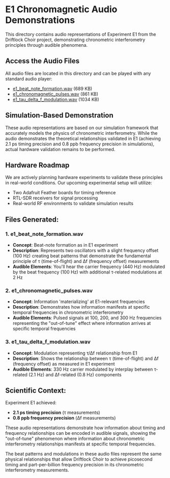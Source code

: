 # E1 Chronomagnetic Audio Demonstrations

This directory contains audio representations of Experiment E1 from the Driftlock Choir project, demonstrating chronometric interferometry principles through audible phenomena.

## Access the Audio Files

All audio files are located in this directory and can be played with any standard audio player:

- [e1_beat_note_formation.wav](e1_beat_note_formation.wav) (689 KB)
- [e1_chronomagnetic_pulses.wav](e1_chronomagnetic_pulses.wav) (861 KB) 
- [e1_tau_delta_f_modulation.wav](e1_tau_delta_f_modulation.wav) (1034 KB)

## Simulation-Based Demonstration

These audio representations are based on our simulation framework that accurately models the physics of chronometric interferometry. While the audio demonstrates the theoretical relationships validated in E1 (achieving 2.1 ps timing precision and 0.8 ppb frequency precision in simulations), actual hardware validation remains to be performed.

## Hardware Roadmap

We are actively planning hardware experiments to validate these principles in real-world conditions. Our upcoming experimental setup will utilize:
- Two Adafruit Feather boards for timing reference
- RTL-SDR receivers for signal processing
- Real-world RF environments to validate simulation results

## Files Generated:

### 1. e1_beat_note_formation.wav
- **Concept**: Beat-note formation as in E1 experiment
- **Description**: Represents two oscillators with a slight frequency offset (100 Hz) creating beat patterns that demonstrate the fundamental principle of τ (time-of-flight) and Δf (frequency offset) measurements
- **Audible Elements**: You'll hear the carrier frequency (440 Hz) modulated by the beat frequency (100 Hz) with additional τ-related modulations at 2 Hz

### 2. e1_chronomagnetic_pulses.wav
- **Concept**: Information 'materializing' at E1-relevant frequencies
- **Description**: Demonstrates how information manifests at specific temporal frequencies in chronometric interferometry
- **Audible Elements**: Pulsed signals at 100, 200, and 300 Hz frequencies representing the "out-of-tune" effect where information arrives at specific temporal frequencies

### 3. e1_tau_delta_f_modulation.wav
- **Concept**: Modulation representing τ/Δf relationship from E1
- **Description**: Shows the relationship between τ (time-of-flight) and Δf (frequency offset) as measured in E1 experiment
- **Audible Elements**: 330 Hz carrier modulated by interplay between τ-related (2.1 Hz) and Δf-related (0.8 Hz) components

## Scientific Context:

Experiment E1 achieved:
- **2.1 ps timing precision** (τ measurements)
- **0.8 ppb frequency precision** (Δf measurements)

These audio representations demonstrate how information about timing and frequency relationships can be encoded in audible signals, showing the "out-of-tune" phenomenon where information about chronometric interferometry relationships manifests at specific temporal frequencies.

The beat patterns and modulations in these audio files represent the same physical relationships that allow Driftlock Choir to achieve picosecond timing and part-per-billion frequency precision in its chronometric interferometry measurements.